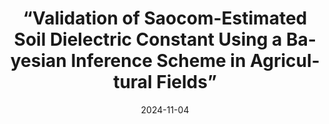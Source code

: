 ---
lang: es
layout: default
title: “Validation of Saocom-Estimated Soil Dielectric Constant Using a Bayesian Inference Scheme in Agricultural Fields”
authors: J. Arellana, F. Grings and M. Franco
journal: 2024 IEEE Biennial Congress of Argentina (ARGENCON)
modal-id: Arellana-11-2024
year: 2024
date: 2024-11-04
publication-date: November 2024
img: PIXEL_1.jpg
thumbnail: PIXEL_1.jpg
alt: image-alt
client-url: https://doi.org/10.1109/ARGENCON62399.2024.10735952
asbtract: "In this study, the estimation of soil moisture from a single quad-pol Synthetic Aperture Radar (SAR) image from SAOCOM mission along with a physically based interaction model (two-layer version of the small perturbation method model at the second order) was validated with in-situ measured data in the central region of Argentina. The relationship between microwave backscattering and dielectric constant (ϵ) allows for precise estimation of ϵ effectively disambiguating the influence of soil roughness in bare soil conditions. Measured dielectric constants from the study area are used for validation."

---